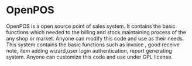 # OpenPOS
OpenPOS is a open source point of sales system. It contains the basic functions which needed to the 
billing and stock maintaining process of the any shop or market. Anyone can modify this code and use 
as their needs. This system contains the basic functions such as invoice , good receive note, item adding wizard,user login authentication,
report generating system. Anyone can customize this code and use under GPL license.
